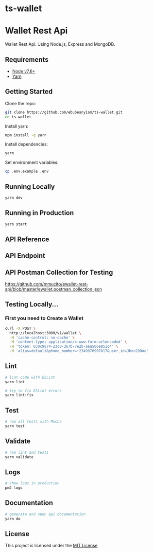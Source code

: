 # ts-wallet
# Wallet Rest Api

Wallet Rest Api. Using Node.js, Express and MongoDB.

## Requirements

- [Node v7.6+](https://nodejs.org/en/download/current/)
- [Yarn](https://yarnpkg.com/en/docs/install)

## Getting Started

Clone the repo:

```bash
git clone https://github.com/ebubeanyiam/ts-wallet.git
cd ts-wallet
```

Install yarn:

```bash
npm install -g yarn
```

Install dependencies:

```bash
yarn
```

Set environment variables:

```bash
cp .env.example .env
```

## Running Locally

```bash
yarn dev
```

## Running in Production

```bash
yarn start
```

## API Reference

## API Endpoint

## API Postman Collection for Testing

https://github.com/mmucito/ewallet-rest-api/blob/master/ewallet.postman_collection.json

## Testing Locally...

### First you need to Create a Wallet

```bash
curl -X POST \
  http://localhost:3000/v1/wallet \
  -H 'cache-control: no-cache' \
  -H 'content-type: application/x-www-form-urlencoded' \
  -H 'token: 030c9874-23c0-367b-7e2b-aea506e851c4' \
  -d 'alias=default&phone_number=+2349076907017&user_id=Jhon20Doe'
```

## Lint

```bash
# lint code with ESLint
yarn lint

# try to fix ESLint errors
yarn lint:fix
```

## Test

```bash
# run all tests with Mocha
yarn test
```

## Validate

```bash
# run lint and tests
yarn validate
```

## Logs

```bash
# show logs in production
pm2 logs
```

## Documentation

```bash
# generate and open api documentation
yarn do
```

## License

This project is licensed under the [MIT License](https://github.com/mmucito/ewallet-rest-api/blob/master/LICENSE)

